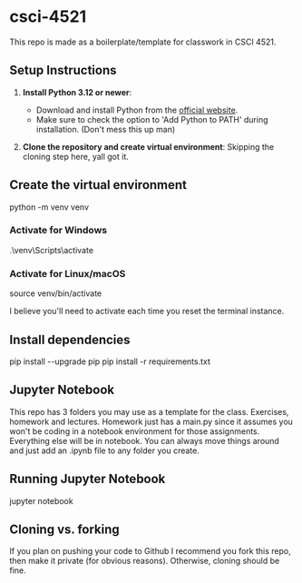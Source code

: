 # csci-4521

This repo is made as a boilerplate/template for classwork in CSCI 4521.

## Setup Instructions

1. **Install Python 3.12 or newer**:

   - Download and install Python from the [official website](https://www.python.org/downloads/).
   - Make sure to check the option to 'Add Python to PATH' during installation. (Don't mess this up man)

2. **Clone the repository and create virtual environment**:
   Skipping the cloning step here, yall got it.

## Create the virtual environment

python -m venv venv

### Activate for Windows

.\venv\Scripts\activate

### Activate for Linux/macOS

source venv/bin/activate

I believe you'll need to activate each time you reset the terminal instance.

## Install dependencies

pip install --upgrade pip
pip install -r requirements.txt

## Jupyter Notebook

This repo has 3 folders you may use as a template for the class.
Exercises, homework and lectures. Homework just has a main.py since it assumes you won't be coding in a notebook environment for those assignments.
Everything else will be in notebook. You can always move things around and just add an .ipynb file to any folder you create.

## Running Jupyter Notebook

jupyter notebook

## Cloning vs. forking

If you plan on pushing your code to Github I recommend you fork this repo, then make it private (for obvious reasons).
Otherwise, cloning should be fine.
